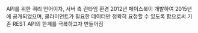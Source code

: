 API를 위한 쿼리 언어이자, 서버 측 런타임 환경
2012년 페이스북이 개발하여 2015년에 공개되었으며, 클라이언트가 필요한 데이터만 정확히 요청할 수 있도록 함으로써 기존 REST API의 한계를 극복하고자 만들어짐